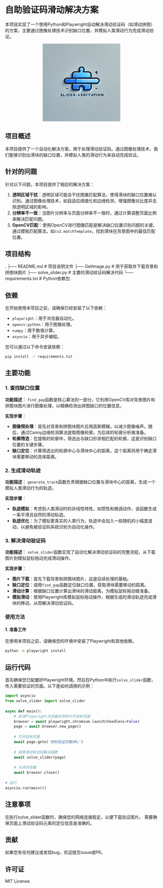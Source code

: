 
# 自助验证码滑动解决方案

本项目实现了一个使用Python和Playwright自动解决滑动验证码（如滑动拼图）的方案，主要通过图像处理技术识别缺口位置，并模拟人类滑动行为完成滑动验证。

<div align=center>
    <img src="img.png" width="256" height="256" />

</div>

## 项目概述

本项目提供了一个自动化解决方案，用于处理滑动验证码。通过图像处理技术，我们能够识别出滑块的缺口位置，并模拟人类的滑动行为来自动完成验证。

## 针对的问题

针对以下问题，本项目提供了相应的解决方案：

1. **透明区域干扰**：透明区域可能会干扰图像匹配算法，使得滑块的缺口位置难以识别。通过图像处理技术，如自适应阈值化和边缘检测，增强图像对比度并去除透明区域的影响。
2. **分辨率不一致**：当图片分辨率与页面分辨率不一致时，通过计算调整页面比例来解决匹配问题。
3. **OpenCV匹配**：使用OpenCV进行图像匹配是解决缺口位置识别问题的关键。通过模板匹配算法，如`cv2.matchTemplate`，找到滑块在背景图中的最佳匹配位置。

## 项目结构
.
├── README.md             # 项目说明文件
├── GetImage.py          # 用于获取并下载背景和拼图块图片
├── solve_slider.py       # 主要的滑动验证码解决代码
└── requirements.txt     # Python依赖包





## 依赖

在开始使用本项目之前，请确保已经安装了以下依赖：

- `playwright`：用于浏览器自动化。
- `opencv-python`：用于图像处理。
- `numpy`：用于数值计算。
- `asyncio`：用于异步编程。

您可以通过以下命令安装依赖：

```bash
pip install -r requirements.txt
```
## 主要功能


### 1. 查找缺口位置

**功能描述**：
`find_gap`函数是核心算法的一部分，它利用OpenCV库对背景图片和拼图块图片进行图像处理，以精确检测出拼图缺口的位置信息。

**实现步骤**：
- **图像预处理**：首先对背景和拼图块图片应用高斯模糊，以减少图像噪声。随后，通过Canny边缘检测算法提取图像轮廓，为后续的轮廓分析做准备。
- **轮廓筛选**：在提取的轮廓中，筛选出与缺口形状相匹配的轮廓，这是识别缺口位置的关键步骤。
- **缺口定位**：计算筛选出的轮廓中心与滑块中心的距离，这个距离将用于确定滑块需要移动的具体距离。

### 2. 生成滑动轨迹

**功能描述**：
`generate_track`函数负责根据缺口位置与滑块中心的距离，生成一个模拟人类滑动行为的轨迹。

**实现步骤**：
- **轨迹模拟**：考虑到人类滑动时的非线性特性，如惯性和微调动作，该函数生成一条平滑且自然的滑动轨迹。
- **轨迹优化**：为了模拟更真实的人类行为，轨迹中会加入一些随机的小幅度波动，以避免被验证码系统识别为自动化操作。

### 3. 解决滑动验证码

**功能描述**：
`solve_slider`函数实现了自动化解决滑动验证码的完整流程，从下载图片到模拟鼠标拖动完成滑动操作。

**实现步骤**：
- **图片下载**：首先下载背景和拼图块图片，这是后续处理的基础。
- **缺口定位**：调用`find_gap`函数定位缺口位置，获取滑块需要移动的距离。
- **滑动计算**：根据缺口位置计算出滑块的滑动距离，为模拟鼠标拖动做准备。
- **模拟滑动**：使用Playwright库模拟鼠标拖动操作，根据生成的滑动轨迹完成滑块的移动，从而解决滑动验证码。
### 使用方法

#### 1. 准备工作
在使用本项目之前，请确保您的环境中安装了Playwright和其他依赖。

```bash
python -m playwright install
```
## 运行代码

首先确保您已配置好Playwright环境。然后在Python中执行`solve_slider`函数，传入需要验证的页面。以下是如何调用的示例：

```python
import asyncio
from solve_slider import solve_slider

async def main():
    # 启动Playwright浏览器实例并打开目标页面
    browser = await playwright.chromium.launch(headless=False)
    page = await browser.new_page()

    # 打开目标页面
    await page.goto('目标验证页面URL')

    # 调用滑动验证码解决函数
    await solve_slider(page)

    # 关闭浏览器
    await browser.close()

# 运行
asyncio.run(main())
```
## 注意事项
在执行solve_slider函数时，确保您的网络连接稳定，以便下载验证图片。
需要确保页面上滑动验证码元素的定位信息是准确的。
## 贡献
如果您有任何建议或发现bug，欢迎提交issue或PR。

## 许可证
MIT License.





